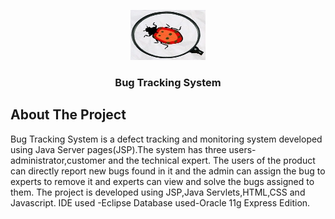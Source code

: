 <p align="center">
  <a href="https://github.com/kratikaagarwal/Bug-Tracking-System">
    <img src="https://github.com/kratikaagarwal/Bug-Tracking-System/blob/main/WebContent/images/bug.png" alt="Logo" width="120" height="80">
  </a>

  <h3 align="center">Bug Tracking System</h3>

 
## About The Project
Bug Tracking System is a defect tracking and monitoring system developed using Java Server pages(JSP).The system has three users- administrator,customer and the technical expert.
The users of the product can directly report new bugs found in it and the admin can assign the bug to experts to remove it and experts can view and solve the bugs assigned to them.
The project is developed using JSP,Java Servlets,HTML,CSS and Javascript.
IDE used -Eclipse
Database used-Oracle 11g Express Edition.
